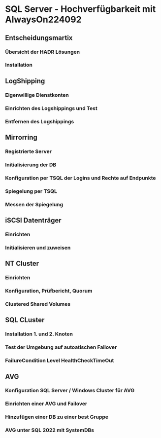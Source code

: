 # SQL Server - Hochverfügbarkeit mit AlwaysOn224092


## Entscheidungsmartix
### Übersicht der HADR Lösungen
### Installation 

## LogShipping
### Eigenwillige Dienstkonten
### Einrichten des Logshippings und Test
### Entfernen des Logshippings
 
## Mirrorring
### Registrierte Server
### Initialisierung der DB
### Konfiguration  per TSQL der Logins und Rechte auf Endpunkte
### Spiegelung per TSQL
### Messen der Spiegelung

## iSCSI Datenträger
### Einrichten
### Initialisieren und zuweisen

## NT Cluster
### Einrichten 
### Konfiguration, Prüfbericht, Quorum
### Clustered Shared Volumes

## SQL CLuster
### Installation 1. und 2. Knoten
### Test der Umgebung auf autoatischen Failover
### FailureCondition Level  HealthCheckTimeOut

## AVG
### Konfiguration SQL Server / Windows Cluster für AVG
### Einrichten einer AVG und Failover
### Hinzufügen einer DB zu einer best Gruppe
### AVG unter SQL 2022 mit SystemDBs


